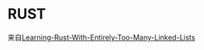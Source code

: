 # RUST

来自[Learning-Rust-With-Entirely-Too-Many-Linked-Lists](https://rust-unofficial.github.io/too-many-lists/index.html)
